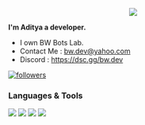 
<p align="center"> <img src="https://readme-typing-svg.herokuapp.com/?lines=Hello+there,+I'm+Ishh!&center=true&width=380&height=45"> </p>

**I'm Aditya a developer.**<br>
- I own BW Bots Lab.<br>
- Contact Me : bw.dev@yahoo.com<br>
- Discord : https://dsc.gg/bw.dev<br>

<a href="https://github.com/AdityaOP2008"> <img alt="followers" title="Follow Me" src="https://img.shields.io/github/followers/AdityaOP2008?color=000001&labelColor=1155ba&style=for-the-badge&logo=github&label=Follow%20me" /></a>
### Languages & Tools

[<img src="https://img.shields.io/badge/javascript-%23323330.svg?style=for-the-badge&logo=javascript&logoColor=%23F7DF1E" />](https://www.javascript.com/)
[<img src="https://img.shields.io/badge/MongoDB-%234ea94b.svg?style=for-the-badge&logo=mongodb&logoColor=white"/>](https://www.mongodb.com/)
[<img src="https://img.shields.io/badge/node.js-6DA55F?style=for-the-badge&logo=node.js&logoColor=white"/>](https://nodejs.org/en/) 
[<img src="https://img.shields.io/badge/Visual%20Studio%20Code-0078d7.svg?style=for-the-badge&logo=visual-studio-code&logoColor=white"/>](https://code.visualstudio.com/) 
